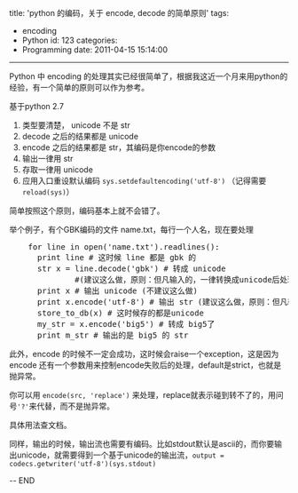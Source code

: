 title: 'python 的编码，关于 encode, decode 的简单原则'
tags:
  - encoding
  - Python
id: 123
categories:
  - Programming
date: 2011-04-15 15:14:00
---

Python 中 encoding 的处理其实已经很简单了，根据我这近一个月来用python的经验，有一个简单的原则可以作为参考。

<!--more-->

基于python 2.7

1. 类型要清楚， unicode 不是 str
2. decode 之后的结果都是 unicode
3. encode 之后的结果都是 str，其编码是你encode的参数
4. 输出一律用 str
5. 存取一律用 unicode
6. 应用入口重设默认编码 `sys.setdefaultencoding('utf-8')` （记得需要`reload(sys)`） 

简单按照这个原则，编码基本上就不会错了。

举个例子，有个GBK编码的文件 name.txt，每行一个人名，现在要处理

<pre>
    for line in open('name.txt').readlines():
      print line # 这时候 line 都是 gbk 的 
      str x = line.decode('gbk') # 转成 unicode 
              #(建议这么做，原则：但凡输入的，一律转换成unicode后处理)
      print x # 输出 unicode (不建议这么做)
      print x.encode('utf-8') # 输出 str (建议这么做，原则：但凡输出，一定编码成str)
      store_to_db(x) # 这时候存的都是unicode 
      my_str = x.encode('big5') # 转成 big5了 
      print m_str # 输出的是 big5 的 str
</pre>

此外，encode 的时候不一定会成功，这时候会raise一个exception，这是因为 encode 还有一个参数用来控制encode失败后的处理，default是strict，也就是抛异常。

你可以用 `encode(src, 'replace')` 来处理，replace就表示碰到转不了的，用问号`'?'`来代替，而不是抛异常。

具体用法查文档。

同样，输出的时候，输出流也需要有编码。比如stdout默认是ascii的，而你要输出unicode，就需要得到一个基于unicode的输出流，`output = codecs.getwriter('utf-8')(sys.stdout)`

-- END